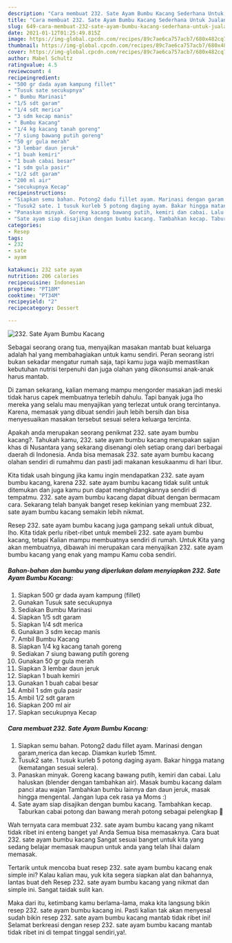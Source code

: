 ```yaml
---
description: "Cara membuat 232. Sate Ayam Bumbu Kacang Sederhana Untuk Jualan"
title: "Cara membuat 232. Sate Ayam Bumbu Kacang Sederhana Untuk Jualan"
slug: 649-cara-membuat-232-sate-ayam-bumbu-kacang-sederhana-untuk-jualan
date: 2021-01-12T01:25:49.815Z
image: https://img-global.cpcdn.com/recipes/89c7ae6ca757acb7/680x482cq70/232-sate-ayam-bumbu-kacang-foto-resep-utama.jpg
thumbnail: https://img-global.cpcdn.com/recipes/89c7ae6ca757acb7/680x482cq70/232-sate-ayam-bumbu-kacang-foto-resep-utama.jpg
cover: https://img-global.cpcdn.com/recipes/89c7ae6ca757acb7/680x482cq70/232-sate-ayam-bumbu-kacang-foto-resep-utama.jpg
author: Mabel Schultz
ratingvalue: 4.5
reviewcount: 4
recipeingredient:
- "500 gr dada ayam kampung fillet"
- "Tusuk sate secukupnya"
- " Bumbu Marinasi"
- "1/5 sdt garam"
- "1/4 sdt merica"
- "3 sdm kecap manis"
- " Bumbu Kacang"
- "1/4 kg kacang tanah goreng"
- "7 siung bawang putih goreng"
- "50 gr gula merah"
- "3 lembar daun jeruk"
- "1 buah kemiri"
- "1 buah cabai besar"
- "1 sdm gula pasir"
- "1/2 sdt garam"
- "200 ml air"
- "secukupnya Kecap"
recipeinstructions:
- "Siapkan semu bahan. Potong2 dadu fillet ayam. Marinasi dengan garam,merica dan kecap. Diamkan kurleb 15mnt."
- "Tusuk2 sate. 1 tusuk kurleb 5 potong daging ayam. Bakar hingga matang (kematangan sesuai selera)."
- "Panaskan minyak. Goreng kacang bawang putih, kemiri dan cabai. Lalu haluskan (blender dengan tambahkan air). Masak bumbu kacang dalam panci atau wajan Tambahkan bumbu lainnya dan daun jeruk, masak hingga mengental. Jangan lupa cek rasa ya Moms :)"
- "Sate ayam siap disajikan dengan bumbu kacang. Tambahkan kecap. Taburkan cabai potong dan bawang merah potong sebagai pelengkap 🥰"
categories:
- Resep
tags:
- 232
- sate
- ayam

katakunci: 232 sate ayam 
nutrition: 206 calories
recipecuisine: Indonesian
preptime: "PT18M"
cooktime: "PT34M"
recipeyield: "2"
recipecategory: Dessert

---
```



![232. Sate Ayam Bumbu Kacang](https://img-global.cpcdn.com/recipes/89c7ae6ca757acb7/680x482cq70/232-sate-ayam-bumbu-kacang-foto-resep-utama.jpg)

Sebagai seorang orang tua, menyajikan masakan mantab buat keluarga adalah hal yang membahagiakan untuk kamu sendiri. Peran seorang istri bukan sekadar mengatur rumah saja, tapi kamu juga wajib memastikan kebutuhan nutrisi terpenuhi dan juga olahan yang dikonsumsi anak-anak harus mantab.

Di zaman  sekarang, kalian memang mampu mengorder masakan jadi meski tidak harus capek membuatnya terlebih dahulu. Tapi banyak juga lho mereka yang selalu mau menyajikan yang terlezat untuk orang tercintanya. Karena, memasak yang dibuat sendiri jauh lebih bersih dan bisa menyesuaikan masakan tersebut sesuai selera keluarga tercinta. 



Apakah anda merupakan seorang penikmat 232. sate ayam bumbu kacang?. Tahukah kamu, 232. sate ayam bumbu kacang merupakan sajian khas di Nusantara yang sekarang disenangi oleh setiap orang dari berbagai daerah di Indonesia. Anda bisa memasak 232. sate ayam bumbu kacang olahan sendiri di rumahmu dan pasti jadi makanan kesukaanmu di hari libur.

Kita tidak usah bingung jika kamu ingin mendapatkan 232. sate ayam bumbu kacang, karena 232. sate ayam bumbu kacang tidak sulit untuk ditemukan dan juga kamu pun dapat menghidangkannya sendiri di tempatmu. 232. sate ayam bumbu kacang dapat dibuat dengan bermacam cara. Sekarang telah banyak banget resep kekinian yang membuat 232. sate ayam bumbu kacang semakin lebih nikmat.

Resep 232. sate ayam bumbu kacang juga gampang sekali untuk dibuat, lho. Kita tidak perlu ribet-ribet untuk membeli 232. sate ayam bumbu kacang, tetapi Kalian mampu membuatnya sendiri di rumah. Untuk Kita yang akan membuatnya, dibawah ini merupakan cara menyajikan 232. sate ayam bumbu kacang yang enak yang mampu Kamu coba sendiri.

<!--inarticleads1-->

##### Bahan-bahan dan bumbu yang diperlukan dalam menyiapkan 232. Sate Ayam Bumbu Kacang:

1. Siapkan 500 gr dada ayam kampung (fillet)
1. Gunakan Tusuk sate secukupnya
1. Sediakan  Bumbu Marinasi
1. Siapkan 1/5 sdt garam
1. Siapkan 1/4 sdt merica
1. Gunakan 3 sdm kecap manis
1. Ambil  Bumbu Kacang
1. Siapkan 1/4 kg kacang tanah goreng
1. Sediakan 7 siung bawang putih goreng
1. Gunakan 50 gr gula merah
1. Siapkan 3 lembar daun jeruk
1. Siapkan 1 buah kemiri
1. Gunakan 1 buah cabai besar
1. Ambil 1 sdm gula pasir
1. Ambil 1/2 sdt garam
1. Siapkan 200 ml air
1. Siapkan secukupnya Kecap




<!--inarticleads2-->

##### Cara membuat 232. Sate Ayam Bumbu Kacang:

1. Siapkan semu bahan. Potong2 dadu fillet ayam. Marinasi dengan garam,merica dan kecap. Diamkan kurleb 15mnt.
1. Tusuk2 sate. 1 tusuk kurleb 5 potong daging ayam. Bakar hingga matang (kematangan sesuai selera).
1. Panaskan minyak. Goreng kacang bawang putih, kemiri dan cabai. Lalu haluskan (blender dengan tambahkan air). Masak bumbu kacang dalam panci atau wajan Tambahkan bumbu lainnya dan daun jeruk, masak hingga mengental. Jangan lupa cek rasa ya Moms :)
1. Sate ayam siap disajikan dengan bumbu kacang. Tambahkan kecap. Taburkan cabai potong dan bawang merah potong sebagai pelengkap 🥰




Wah ternyata cara membuat 232. sate ayam bumbu kacang yang nikamt tidak ribet ini enteng banget ya! Anda Semua bisa memasaknya. Cara buat 232. sate ayam bumbu kacang Sangat sesuai banget untuk kita yang sedang belajar memasak maupun untuk anda yang telah lihai dalam memasak.

Tertarik untuk mencoba buat resep 232. sate ayam bumbu kacang enak simple ini? Kalau kalian mau, yuk kita segera siapkan alat dan bahannya, lantas buat deh Resep 232. sate ayam bumbu kacang yang nikmat dan simple ini. Sangat taidak sulit kan. 

Maka dari itu, ketimbang kamu berlama-lama, maka kita langsung bikin resep 232. sate ayam bumbu kacang ini. Pasti kalian tak akan menyesal sudah bikin resep 232. sate ayam bumbu kacang mantab tidak ribet ini! Selamat berkreasi dengan resep 232. sate ayam bumbu kacang mantab tidak ribet ini di tempat tinggal sendiri,ya!.

